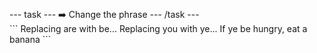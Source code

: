 <h2 class="c-project-heading--task"></h2>
--- task ---
➡️ Change the phrase
--- /task ---

<div class="c-project-output">
```
Replacing are with be...
Replacing you with ye...
If ye be hungry, eat a banana
```
</div>
